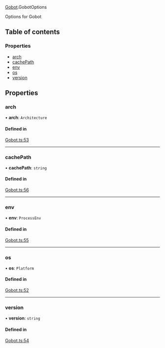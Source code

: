 [Gobot](../modules/Gobot.md).GobotOptions

Options for Gobot

## Table of contents

### Properties

- [arch](Gobot.GobotOptions.md#arch)
- [cachePath](Gobot.GobotOptions.md#cachepath)
- [env](Gobot.GobotOptions.md#env)
- [os](Gobot.GobotOptions.md#os)
- [version](Gobot.GobotOptions.md#version)

## Properties

### arch

• **arch**: `Architecture`

#### Defined in

[Gobot.ts:53](https://github.com/benallfree/gobot/blob/v1.0.0-alpha.28/src/Gobot.ts#L53)

___

### cachePath

• **cachePath**: `string`

#### Defined in

[Gobot.ts:56](https://github.com/benallfree/gobot/blob/v1.0.0-alpha.28/src/Gobot.ts#L56)

___

### env

• **env**: `ProcessEnv`

#### Defined in

[Gobot.ts:55](https://github.com/benallfree/gobot/blob/v1.0.0-alpha.28/src/Gobot.ts#L55)

___

### os

• **os**: `Platform`

#### Defined in

[Gobot.ts:52](https://github.com/benallfree/gobot/blob/v1.0.0-alpha.28/src/Gobot.ts#L52)

___

### version

• **version**: `string`

#### Defined in

[Gobot.ts:54](https://github.com/benallfree/gobot/blob/v1.0.0-alpha.28/src/Gobot.ts#L54)
